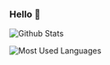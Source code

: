 ### Hello 👋


![Github Stats](https://github-readme-stats.vercel.app/api?username=jundong-gao&show_icons=true&theme=dark&count_private=true)


![Most Used Languages](https://github-readme-stats.vercel.app/api/top-langs/?username=jundong-gao&theme=dark&layout=compact)


